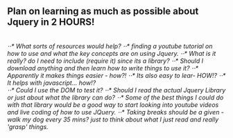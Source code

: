 <h2>Plan on learning as much as possible about Jquery in 2 HOURS!</h2>
<br>
<i>⋅⋅* What sorts of resources would help?
⋅⋅* finding a youtube tutorial on how to use and what the key concepts are on using Jquery.
⋅⋅* What is it really? do I need to include (require it) since its a library?
⋅⋅* Should I download anything and then learn how to write things to use it?
⋅⋅* Apparently it makes things easier - how?!
⋅⋅* Its also easy to lear- HOW!?
⋅⋅* It helps with javascript... how!?
<br>
⋅⋅* Could I use the DOM to test it?
⋅⋅* Should I read the actual Jquery Library or just about what the library can do?
⋅⋅* Some of the best things I could do with that library would be a good way to start looking into youtube videos and live coding of how to use JQuery.
⋅⋅* Taking breaks should be a given - walk my dog every 35 mins? just to think about what I just read and really 'grasp' things.